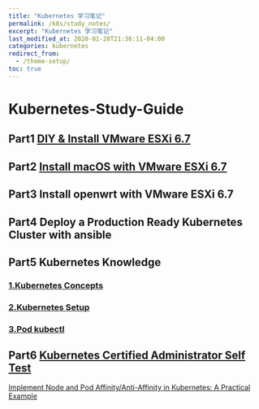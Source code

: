 ```yaml
---
title: "Kubernetes 学习笔记"
permalink: /k8s/study_notes/
excerpt: "Kubernetes 学习笔记"
last_modified_at: 2020-01-28T21:36:11-04:00
categories: kubernetes
redirect_from:
  - /theme-setup/
toc: true
---
```


# Kubernetes-Study-Guide

## Part1 [DIY & Install VMware ESXi 6.7](/k8s/install-esxi-6/)

## Part2 [Install macOS with VMware ESXi 6.7](/k8s/install-macos-esxi/)

## Part3 Install openwrt with VMware ESXi 6.7

## Part4 Deploy a Production Ready Kubernetes Cluster with ansible

## Part5 Kubernetes Knowledge 

### [1.Kubernetes Concepts](/k8s/kubernetes-concepts/)
### [2.Kubernetes Setup](/k8s/kubernetes-setup/)

### [3.Pod kubectl](/k8s/kubernetes-kubectl/)


## Part6 [Kubernetes Certified Administrator Self Test](/k8s/kubernetes-self-test/)

[Implement Node and Pod Affinity/Anti-Affinity in Kubernetes: A Practical Example](/k8s/kubernetes-affinity-example/)